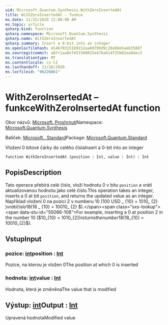 ```yaml
---
uid: Microsoft.Quantum.Synthesis.WithZeroInsertedAt
title: WithZeroInsertedAt – funkce
ms.date: 11/25/2020 12:00:00 AM
ms.topic: article
qsharp.kind: function
qsharp.namespace: Microsoft.Quantum.Synthesis
qsharp.name: WithZeroInsertedAt
qsharp.summary: Insert a 0-bit into an integer
ms.openlocfilehash: 414b703151b9152aa69709d9c28e68e5ae63506f
ms.sourcegitcommit: a87c1aa8e7453360025e47ba614f25b02ea84ec3
ms.translationtype: MT
ms.contentlocale: cs-CZ
ms.lasthandoff: 11/26/2020
ms.locfileid: "96228861"
---
```

# <a name="withzeroinsertedat-function"></a><span data-ttu-id="55066-102">WithZeroInsertedAt – funkce</span><span class="sxs-lookup"><span data-stu-id="55066-102">WithZeroInsertedAt function</span></span>

<span data-ttu-id="55066-103">Obor názvů: [Microsoft. Proshrnutí](xref:Microsoft.Quantum.Synthesis)</span><span class="sxs-lookup"><span data-stu-id="55066-103">Namespace: [Microsoft.Quantum.Synthesis](xref:Microsoft.Quantum.Synthesis)</span></span>

<span data-ttu-id="55066-104">Balíček: [Microsoft.. Standard](https://nuget.org/packages/Microsoft.Quantum.Standard)</span><span class="sxs-lookup"><span data-stu-id="55066-104">Package: [Microsoft.Quantum.Standard](https://nuget.org/packages/Microsoft.Quantum.Standard)</span></span>


<span data-ttu-id="55066-105">Vložení 0 bitové čárky do celého čísla</span><span class="sxs-lookup"><span data-stu-id="55066-105">Insert a 0-bit into an integer</span></span>

```qsharp
function WithZeroInsertedAt (position : Int, value : Int) : Int
```


## <a name="description"></a><span data-ttu-id="55066-106">Popis</span><span class="sxs-lookup"><span data-stu-id="55066-106">Description</span></span>

<span data-ttu-id="55066-107">Tato operace přebírá celé číslo, vloží hodnotu 0 v bitu `position` a vrátí aktualizovanou hodnotu jako celé číslo.</span><span class="sxs-lookup"><span data-stu-id="55066-107">This operation takes an integer, inserts a 0 at bit `position`, and returns the updated value as an integer.</span></span>  <span data-ttu-id="55066-108">Například vložení 0 na pozici 2 v numberu 10 (100 USD _ {10} = 1010_ {2} $) vrátí číslo 18 ($18 _ {10} = 10010_ {2} $).</span><span class="sxs-lookup"><span data-stu-id="55066-108">For example, inserting a 0 at position 2 in the number 10 ($10_{10} = 1010_{2}$) returns the number 18 ($18_{10} = 10010_{2}$).</span></span>

## <a name="input"></a><span data-ttu-id="55066-109">Vstup</span><span class="sxs-lookup"><span data-stu-id="55066-109">Input</span></span>

### <a name="position--int"></a><span data-ttu-id="55066-110">pozice: [int](xref:microsoft.quantum.lang-ref.int)</span><span class="sxs-lookup"><span data-stu-id="55066-110">position : [Int](xref:microsoft.quantum.lang-ref.int)</span></span>

<span data-ttu-id="55066-111">Pozice, na kterou je vložen 0</span><span class="sxs-lookup"><span data-stu-id="55066-111">The position at which 0 is inserted</span></span>


### <a name="value--int"></a><span data-ttu-id="55066-112">hodnota: [int](xref:microsoft.quantum.lang-ref.int)</span><span class="sxs-lookup"><span data-stu-id="55066-112">value : [Int](xref:microsoft.quantum.lang-ref.int)</span></span>

<span data-ttu-id="55066-113">Hodnota, která je změněna</span><span class="sxs-lookup"><span data-stu-id="55066-113">The value that is modified</span></span>



## <a name="output--int"></a><span data-ttu-id="55066-114">Výstup: [int](xref:microsoft.quantum.lang-ref.int)</span><span class="sxs-lookup"><span data-stu-id="55066-114">Output : [Int](xref:microsoft.quantum.lang-ref.int)</span></span>

<span data-ttu-id="55066-115">Upravená hodnota</span><span class="sxs-lookup"><span data-stu-id="55066-115">Modified value</span></span>
